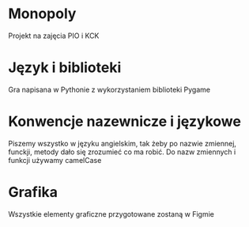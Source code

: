 # Monopoly
Projekt na zajęcia PIO i KCK

# Język i biblioteki
Gra napisana w Pythonie z wykorzystaniem biblioteki Pygame

# Konwencje nazewnicze i językowe
Piszemy wszystko w języku angielskim, tak żeby po nazwie zmiennej, funckji, metody dało się zrozumieć co ma robić.
Do nazw zmiennych i funkcji używamy camelCase

# Grafika
Wszystkie elementy graficzne przygotowane zostaną w Figmie
